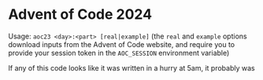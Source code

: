 # Advent of Code 2024

Usage: `aoc23 <day>:<part> [real|example]`
(the `real` and `example` options download inputs from the Advent of Code website, and require you to provide your session token in the `AOC_SESSION` environment variable)

If any of this code looks like it was written in a hurry at 5am, it probably was